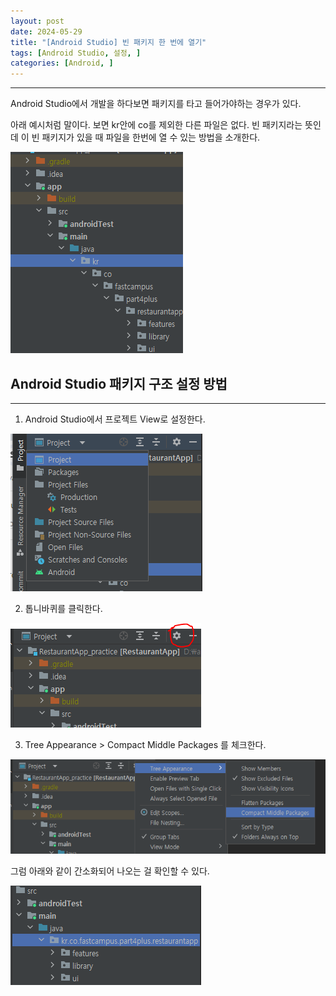 ```yaml
---
layout: post
date: 2024-05-29
title: "[Android Studio] 빈 패키지 한 번에 열기"
tags: [Android Studio, 설정, ]
categories: [Android, ]
---
```



---


Android Studio에서 개발을 하다보면 패키지를 타고 들어가야하는 경우가 있다.


아래 예시처럼 말이다. 보면 kr안에 co를 제외한 다른 파일은 없다. 빈 패키지라는 뜻인데 이 빈 패키지가 있을 때 파일을 한번에 열 수 있는 방법을 소개한다.


![0](/assets/img/GBD28/0.png)



## Android Studio 패키지 구조 설정 방법


---


1. Android Studio에서 프로젝트 View로 설정한다.


![1](/assets/img/GBD28/1.png)


2. 톱니바퀴를 클릭한다.


![2](/assets/img/GBD28/2.png)


3. Tree Appearance > Compact Middle Packages 를 체크한다.


![3](/assets/img/GBD28/3.png)


그럼 아래와 같이 간소화되어 나오는 걸 확인할 수 있다.


![4](/assets/img/GBD28/4.png)

